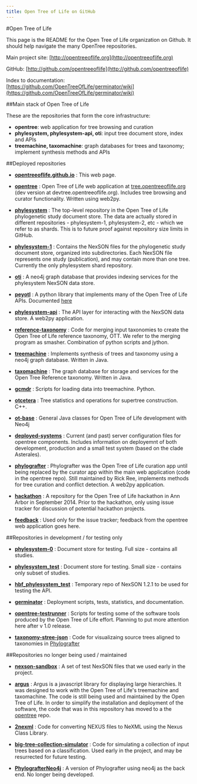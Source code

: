 ```yaml
---
title: Open Tree of Life on GitHub
---
```

<link rel="stylesheet" href="{{ site.baseurl }}css/main.css" >

#Open Tree of Life

This page is the README for the Open Tree of Life organization on Github. It should help navigate the many OpenTree repositories.

Main project site: [http://opentreeoflife.org](http://opentreeoflife.org)

GitHub: [http://github.com/opentreeoflife](http://github.com/opentreeoflife)

Index to documentation: [https://github.com/OpenTreeOfLife/germinator/wiki](https://github.com/OpenTreeOfLife/germinator/wiki)

##Main stack of Open Tree of Life

These are the repositories that form the core infrastructure:

* **opentree**: web application for tree browsing and curation
* **phylesystem, phylesystem-api, oti**: input tree document store, index and APIs
* **treemachine, taxomachine**: graph databases for trees and taxonomy; implement synthesis methods and APIs

##Deployed repositories

* **[opentreeoflife.github.io](https://github.com/OpenTreeOfLife/opentreeoflife.github.io)** : This web page.

* **[opentree](https://github.com/OpenTreeOfLife/opentree)** : Open Tree of Life web application at  [tree.opentreeoflife.org](https://tree.opentreeoflife.org) (dev version at devtree.opentreeoflife.org). Includes tree browsing and curator functionality. Written using web2py.  

* **[phylesystem](https://github.com/OpenTreeOfLife/phylesystem)** : The top-level repository in the Open Tree of Life phylogenetic study document store. The data are actually stored in different repositories - phylesystem-1, phylesystem-2, etc - which we refer to as shards. This is to future proof against repository size limits in GitHub. 

* **[phylesystem-1](https://github.com/OpenTreeOfLife/phylesystem-1)** : 
Contains the NexSON files for the phylogenetic study document store, organized into subdirectories. Each NexSON file represents one study (publication), and may contain more than one tree. Currently the only phylesystem shard repository. 

* **[oti](https://github.com/OpenTreeOfLife/oti)** : A neo4j graph database that provides indexing services for the phylesystem NexSON data store. 

* **[peyotl](https://github.com/OpenTreeOfLife/peyotl)** : A python library that implements many of the Open Tree of Life APIs. Documented [here](./peyotl)

* **[phylesystem-api](https://github.com/OpenTreeOfLife/phylesystem-api)** : The API layer for interacting with the NexSON data store. A web2py application. 

* **[reference-taxonomy](https://github.com/OpenTreeOfLife/reference-taxonomy)** : Code for merging input taxonomies to create the Open Tree of Life reference taxonomy, OTT. We refer to the merging program as smasher. Combination of python scripts and jython. 

* **[treemachine](https://github.com/OpenTreeOfLife/treemachine)** : Implements synthesis of trees and taxonomy using a neo4j graph database. Written in Java.

* **[taxomachine](https://github.com/OpenTreeOfLife/taxomachine)** : The graph database for storage and services for the Open Tree Reference taxonomy. Written in Java.

* **[gcmdr](https://github.com/OpenTreeOfLife/gcmdr)** : Scripts for loading data into treemachine. Python.

* **[otcetera](https://github.com/OpenTreeOfLife/otcetera)** : Tree statistics and operations for supertree construction. C++.

* **[ot-base](https://github.com/OpenTreeOfLife/ot-base)** : General Java classes for Open Tree of Life development with Neo4j

* **[deployed-systems](https://github.com/OpenTreeOfLife/deployed-systems)** : Current (and past) server configuration files for opentree components. Includes information on deployemnt of both development, production and a small test system (based on the clade Asterales).  

* **[phylografter](https://github.com/OpenTreeOfLife/phylografter)** : Phylografter was the Open Tree of Life curation app until being replaced by the curator app within the main web application (code in the opentree repo). Still maintained by Rick Ree, implements methods for tree curation and conflict detection. A web2py application.  

* **[hackathon](https://github.com/OpenTreeOfLife/hackathon)** : A repository for the Open Tree of Life hackathon in Ann Arbor in September 2014. Prior to the hackathon, only using issue tracker for discussion of potential hackathon projects. 

* **[feedback](https://github.com/OpenTreeOfLife/feedback/issues)** : Used only for the issue tracker; feedback from the opentree web application goes here. 


##Repositories in development / for testing only 
* **[phylesystem-0](https://github.com/OpenTreeOfLife/phylesystem-0)** : Document store for testing. Full size - contains all studies. 

* **[phylesystem_test](https://github.com/OpenTreeOfLife/phylesystem_test)** : Document store for testing. Small size - contains only subset of studies. 

* **[hbf_phylesystem_test](https://github.com/OpenTreeOfLife/hbf_phylesystem_test)** : Temporary repo of NexSON 1.2.1 to be used for testing the API. 

* **[germinator](https://github.com/OpenTreeOfLife/germinator)** : Deployment scripts, tests, statistics, and documentation.

* **[opentree-testrunner](https://github.com/OpenTreeOfLife/opentree-testrunner)** : Scripts for testing some of the software tools produced by the Open Tree of Life effort. Planning to put more attention here after v 1.0 release. 

* **[taxonomy-stree-json](https://github.com/OpenTreeOfLife/taxonomy-stree-json)** : Code for visualizaing source trees aligned to taxonomies in [Phylografter](https://github.com/OpenTreeOfLife/phylografter)

##Repositories no longer being used / maintained
* **[nexson-sandbox](https://github.com/OpenTreeOfLife/nexson-sandbox)** : 
A set of test NexSON files that we used early in the project. 

* **[argus](https://github.com/OpenTreeOfLife/argus)** : 
Argus is a javascript library for displaying large hierarchies. It was designed to work with the Open Tree of Life's treemachine and taxomachine.  The code is still being used and maintained by the Open Tree of Life. In order to simplify the installation and deployment of the software, the code that 
was in this repository has moved to a the [opentree](https://github.com/OpenTreeOfLife/opentree) repo.

* **[2nexml](https://github.com/OpenTreeOfLife/2nexml)** : 
Code for converting NEXUS files to NeXML using the Nexus Class Library. 

* **[big-tree-collection-simulator](https://github.com/OpenTreeOfLife/big-tree-collection-simulator)** : 
Code for simulating a collection of input trees based on a classification. Used early in the project, and may be resurrected for future testing. 

* **[PhylografterNeo4j](https://github.com/OpenTreeOfLife/PhylografterNeo4j)** : 
A version of Phylografter using neo4j as the back end. No longer being developed. 

